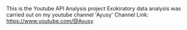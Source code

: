 This is the Youtube API Analysis project
Exokiratory data analysis was carried out on my youtube channel 'Ayusy'
Channel Link: https://www.youtube.com/@Ayusy
